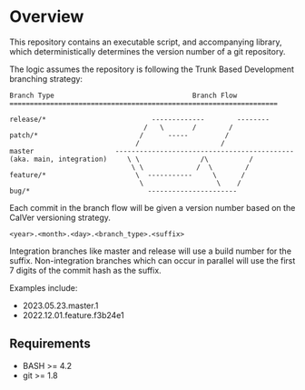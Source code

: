 # Overview

This repository contains an executable script, and accompanying library, which deterministically determines the version number of a git repository.

The logic assumes the repository is following the Trunk Based Development branching strategy:

```
Branch Type                                  Branch Flow
==================================================================

release/*                          -------------        --------
                                 /   \       /        /
patch/*                         /      -----         /
                               /                    /
master                    --------------------------------------------
(aka. main, integration)     \ \               /\          /
                              \ \             /  \        /
feature/*                      \  -----------     \      /
                                \                  \    /
bug/*                             ----------------------

```

Each commit in the branch flow will be given a version number based on the CalVer versioning strategy.

```
<year>.<month>.<day>.<branch_type>.<suffix>
```

Integration branches like master and release will use a build number for the suffix. Non-integration branches which can occur in parallel will use the first 7 digits of the commit hash as the suffix.

Examples include:
- 2023.05.23.master.1
- 2022.12.01.feature.f3b24e1


## Requirements
- BASH >= 4.2
- git >= 1.8